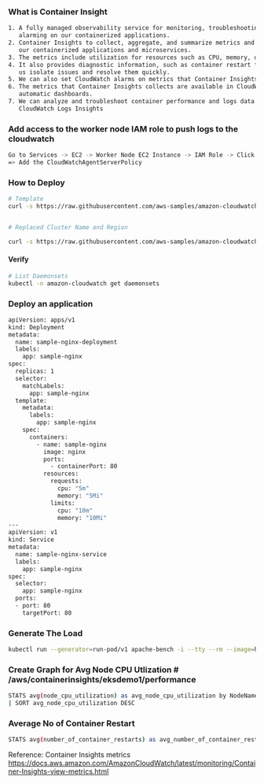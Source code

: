 ### What is Container Insight
```sh
1. A fully managed observability service for monitoring, troubleshooting and 
   alarming on our containerized applications.
2. Container Insights to collect, aggregate, and summarize metrics and logs from 
   our containerized applications and microservices.
3. The metrics include utilization for resources such as CPU, memory, disk, and network. 
4. It also provides diagnostic information, such as container restart failures, to help 
   us isolate issues and resolve them quickly. 
5. We can also set CloudWatch alarms on metrics that Container Insights collects.
6. The metrics that Container Insights collects are available in CloudWatch 
   automatic dashboards. 
7. We can analyze and troubleshoot container performance and logs data with 
   CloudWatch Logs Insights
```
### Add access to the worker node IAM role to push logs to the cloudwatch
```sh
Go to Services -> EC2 -> Worker Node EC2 Instance -> IAM Role -> Click on that role
=> Add the CloudWatchAgentServerPolicy 
````
### How to Deploy
```sh
# Template
curl -s https://raw.githubusercontent.com/aws-samples/amazon-cloudwatch-container-insights/latest/k8s-deployment-manifest-templates/deployment-mode/daemonset/container-insights-monitoring/quickstart/cwagent-fluentd-quickstart.yaml | sed "s/{{cluster_name}}/<REPLACE_CLUSTER_NAME>/;s/{{region_name}}/<REPLACE-AWS_REGION>/" | kubectl apply -f -


# Replaced Cluster Name and Region

curl -s https://raw.githubusercontent.com/aws-samples/amazon-cloudwatch-container-insights/latest/k8s-deployment-manifest-templates/deployment-mode/daemonset/container-insights-monitoring/quickstart/cwagent-fluentd-quickstart.yaml | sed "s/{{cluster_name}}/dev/;s/{{region_name}}/us-east-1/" | kubectl apply -f –
```
#### Verify
```sh
# List Daemonsets
kubectl -n amazon-cloudwatch get daemonsets
````
### Deploy an application
```sh
apiVersion: apps/v1
kind: Deployment
metadata:
  name: sample-nginx-deployment
  labels:
    app: sample-nginx
spec:
  replicas: 1
  selector:
    matchLabels:
      app: sample-nginx
  template:
    metadata:
      labels:
        app: sample-nginx
    spec:
      containers:
        - name: sample-nginx
          image: nginx
          ports:
            - containerPort: 80
          resources:
            requests:
              cpu: "5m" 
              memory: "5Mi"
            limits:
              cpu: "10m"
              memory: "10Mi"       
---
apiVersion: v1
kind: Service
metadata:
  name: sample-nginx-service
  labels:
    app: sample-nginx
spec:
  selector:
    app: sample-nginx
  ports:
  - port: 80
    targetPort: 80
```
### Generate The Load
```sh
kubectl run --generator=run-pod/v1 apache-bench -i --tty --rm --image=httpd -- ab -n 500000 -c 1000 http://sample-nginx-service.default.svc.cluster.local/
```
### Create Graph for Avg Node CPU Utlization # /aws/containerinsights/eksdemo1/performance
```sh
STATS avg(node_cpu_utilization) as avg_node_cpu_utilization by NodeName
| SORT avg_node_cpu_utilization DESC
```
### Average No of Container Restart
```sh
STATS avg(number_of_container_restarts) as avg_number_of_container_restarts by PodName | SORT avg_number_of_container_restarts DESC
```

Reference: Container Insights metrics
https://docs.aws.amazon.com/AmazonCloudWatch/latest/monitoring/Container-Insights-view-metrics.html
